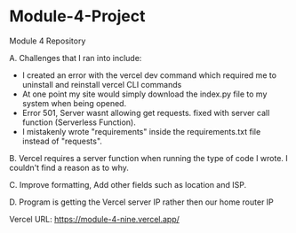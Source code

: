 # Module-4-Project
Module 4 Repository

A. Challenges that I ran into include:
- I created an error with the vercel dev command which required me to uninstall and reinstall vercel CLI commands
- At one point my site would simply download the index.py file to my system when being opened.
- Error 501, Server wasnt allowing get requests. fixed with server call function (Serverless Function).
- I mistakenly wrote "requirements" inside the requirements.txt file instead of "requests".

B. Vercel requires a server function when running the type of code I wrote. I couldn't find a reason as to why.

C. Improve formatting, Add other fields such as location and ISP.

D. Program is getting the Vercel server IP rather then our home router IP

Vercel URL:
https://module-4-nine.vercel.app/
